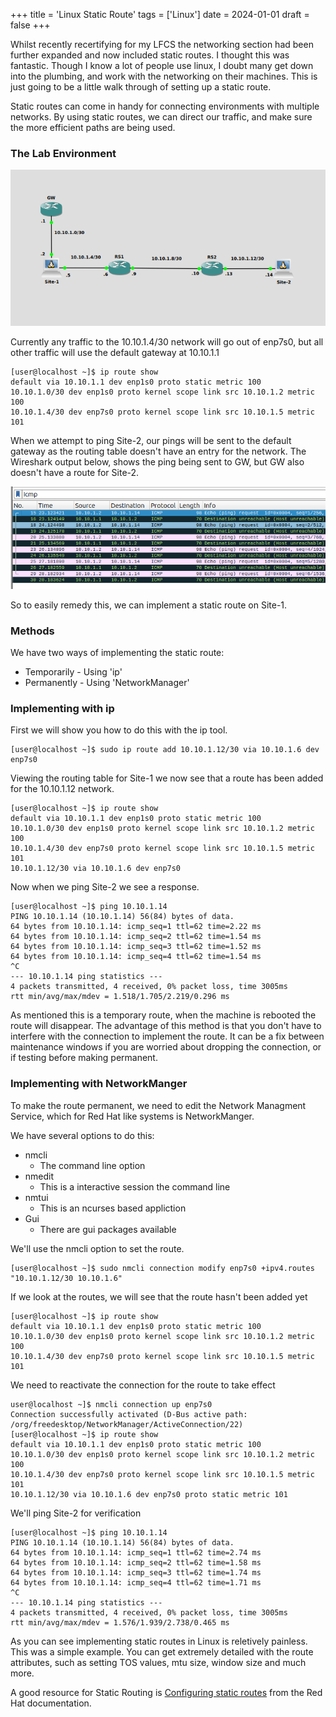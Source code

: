 +++
title = 'Linux Static Route'
tags = ['Linux']
date  = 2024-01-01
draft = false
+++

Whilst recently recertifying for my LFCS the networking section had been further expanded and now included static routes. I thought this was fantastic. Though I know a lot of people use linux, I doubt many get down into the plumbing, and work with the networking on their machines. This is just going to be a little walk through of setting up a static route. 

Static routes can come in handy for connecting environments with multiple networks. By using static routes, we can direct our traffic, and make sure the more efficient paths are being used.

### The Lab Environment ###


![Linux Static Route Topology](lsr_topology.png)

Currently any traffic to the 10.10.1.4/30 network will go out of enp7s0, but all other traffic will use the default gateway at 10.10.1.1
```
[user@localhost ~]$ ip route show
default via 10.10.1.1 dev enp1s0 proto static metric 100 
10.10.1.0/30 dev enp1s0 proto kernel scope link src 10.10.1.2 metric 100      
10.10.1.4/30 dev enp7s0 proto kernel scope link src 10.10.1.5 metric 101      
```

When we attempt to ping Site-2, our pings will be sent to the default gateway as the routing table doesn't have an entry for the network.
The Wireshark output below, shows the ping being sent to GW, but GW also doesn't have a route for Site-2. 

![Ping Site-2-1](ping_14_1.png)

So to easily remedy this, we can implement a static route on Site-1.

### Methods ###

We have two ways of implementing the static route:
  - Temporarily - Using 'ip'
  - Permanently - Using 'NetworkManager'
  
### Implementing with ip ###
  
First we will show you how to do this with the ip tool.
```
[user@localhost ~]$ sudo ip route add 10.10.1.12/30 via 10.10.1.6 dev enp7s0
```

Viewing the routing table for Site-1 we now see that a route has been added for the 10.10.1.12 network.
```
[user@localhost ~]$ ip route show
default via 10.10.1.1 dev enp1s0 proto static metric 100 
10.10.1.0/30 dev enp1s0 proto kernel scope link src 10.10.1.2 metric 100 
10.10.1.4/30 dev enp7s0 proto kernel scope link src 10.10.1.5 metric 101 
10.10.1.12/30 via 10.10.1.6 dev enp7s0 
```

Now when we ping Site-2 we see a response.
```
[user@localhost ~]$ ping 10.10.1.14
PING 10.10.1.14 (10.10.1.14) 56(84) bytes of data.
64 bytes from 10.10.1.14: icmp_seq=1 ttl=62 time=2.22 ms
64 bytes from 10.10.1.14: icmp_seq=2 ttl=62 time=1.54 ms
64 bytes from 10.10.1.14: icmp_seq=3 ttl=62 time=1.52 ms
64 bytes from 10.10.1.14: icmp_seq=4 ttl=62 time=1.54 ms
^C
--- 10.10.1.14 ping statistics ---
4 packets transmitted, 4 received, 0% packet loss, time 3005ms
rtt min/avg/max/mdev = 1.518/1.705/2.219/0.296 ms
```

As mentioned this is a temporary route, when the machine is rebooted the route will disappear. The advantage of this method is that you don't have to interfere with the connection to implement the route. It can be a fix between maintenance windows if you are worried about dropping the connection, or if testing before making permanent.

### Implementing with NetworkManger ###

To make the route permanent, we need to edit the Network Managment Service, which for Red Hat like systems is NetworkManger.

We have several options to do this:
  - nmcli  
    - The command line option
  - nmedit 
    - This is a interactive session the command line
  - nmtui  
    - This is an ncurses based appliction
  - Gui    
    - There are gui packages available
  
We'll use the nmcli option to set the route.
```
[user@localhost ~]$ sudo nmcli connection modify enp7s0 +ipv4.routes "10.10.1.12/30 10.10.1.6"
```

If we look at the routes, we will see that the route hasn't been added yet
```
[user@localhost ~]$ ip route show
default via 10.10.1.1 dev enp1s0 proto static metric 100 
10.10.1.0/30 dev enp1s0 proto kernel scope link src 10.10.1.2 metric 100 
10.10.1.4/30 dev enp7s0 proto kernel scope link src 10.10.1.5 metric 101 
```

We need to reactivate the connection for the route to take effect
```
user@localhost ~]$ nmcli connection up enp7s0
Connection successfully activated (D-Bus active path: /org/freedesktop/NetworkManager/ActiveConnection/22)
[user@localhost ~]$ ip route show
default via 10.10.1.1 dev enp1s0 proto static metric 100 
10.10.1.0/30 dev enp1s0 proto kernel scope link src 10.10.1.2 metric 100 
10.10.1.4/30 dev enp7s0 proto kernel scope link src 10.10.1.5 metric 101 
10.10.1.12/30 via 10.10.1.6 dev enp7s0 proto static metric 101 
```

We'll ping Site-2 for verification
```
[user@localhost ~]$ ping 10.10.1.14
PING 10.10.1.14 (10.10.1.14) 56(84) bytes of data.
64 bytes from 10.10.1.14: icmp_seq=1 ttl=62 time=2.74 ms
64 bytes from 10.10.1.14: icmp_seq=2 ttl=62 time=1.58 ms
64 bytes from 10.10.1.14: icmp_seq=3 ttl=62 time=1.74 ms
64 bytes from 10.10.1.14: icmp_seq=4 ttl=62 time=1.71 ms
^C
--- 10.10.1.14 ping statistics ---
4 packets transmitted, 4 received, 0% packet loss, time 3005ms
rtt min/avg/max/mdev = 1.576/1.939/2.738/0.465 ms
```

As you can see implementing static routes in Linux is reletively painless. This was a simple example. You can get extremely detailed with the route attributes, such as setting TOS values, mtu size, window size and much more. 

A good resource for Static Routing is [Configuring static routes](https://access.redhat.com/documentation/en-us/red_hat_enterprise_linux/9/html-single/configuring_and_managing_networking/index#configuring-static-routes_configuring-and-managing-networking) from the Red Hat documentation.
